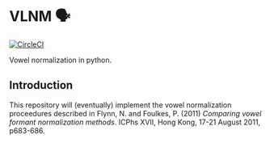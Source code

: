 # VLNM 🗣

[![CircleCI](https://circleci.com/gh/mwibrow/vlnm/tree/master.svg?style=svg)](https://circleci.com/gh/mwibrow/vlnm/tree/master)

Vowel normalization in python.

## Introduction

This repository will (eventually) implement the vowel normalization
proceedures described in Flynn, N. and Foulkes, P. (2011)
*Comparing vowel formant normalization methods*.
ICPhs  XVII, Hong Kong, 17-21 August 2011, p683-686.
